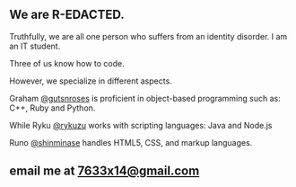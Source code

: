## We are R-EDACTED.

Truthfully, we are all one person who suffers from an identity disorder. I am an IT student.

Three of us know how to code.

However, we specialize in different aspects.


Graham [@gutsnroses](https://github.com/gutsnroses) is proficient in object-based programming such as: C++, Ruby and Python.

While Ryku [@rykuzu](https://github.com/rykuzu) works with scripting languages: Java and Node.js

Runo [@shinminase](https://github.com/shinminase) handles HTML5, CSS, and markup languages. 

## email me at 7633x14@gmail.com
